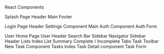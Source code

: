 React Components

Splash Page
  Header
  Main
  Footer

Login Page
  Header
    Settings Component
  Main
  Auth Component
    Auth Form

User Home Page
  User Header
    Search Bar
  Sidebar Navigator
    Sidebar Header
    Lists Index
  List Summary
    Complete / Incomplete Tabs
    Task Toolbar
    New Task Component
    Tasks Index
  Task Detail component
    Task Form

